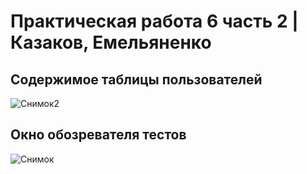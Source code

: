 # Практическая работа 6 часть 2 | Казаков, Емельяненко
## Содержимое таблицы пользователей

![Снимок2](https://github.com/user-attachments/assets/05830372-b91d-4160-a70a-4d72b020dbb5)

## Окно обозревателя тестов

![Снимок](https://github.com/user-attachments/assets/25a2a7b9-3706-42bf-bbd9-8a93ee8c316d)
